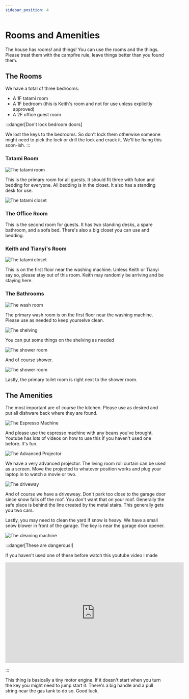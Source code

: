 ```yaml
---
sidebar_position: 4
---
```


# Rooms and Amenities

The house has rooms! and things! You can use the rooms and the things.  Please
treat them with the campfire rule, leave things better than you found them.

## The Rooms

We have a total of three bedrooms:
* A 1F tatami room
* A 1F bedroom (this is Keith's room and not for use unless explicitly approved)
* A 2F office guest room

:::danger[Don't lock bedroom doors]

We lost the keys to the bedrooms.  So don't lock them otherwise someone might need to pick the lock or drill the lock and crack it.  We'll be fixing this soon-ish.
:::

### Tatami Room

![The tatami room](/img/IMG_4022.png)

This is the primary room for all guests.  It should fit three with futon and
bedding for everyone.  All bedding is in the closet.  It also has a standing
desk for use.

![The tatami closet](/img/IMG_4007.png)

### The Office Room

This is the second room for guests.  It has two standing desks, a spare
bathroom, and a sofa bed.  There's also a big closet you can use and bedding.

### Keith and Tianyi's Room

![The tatami closet](/img/IMG_4020.png)

This is on the first floor near the washing machine.  Unless Keith or Tianyi
say so, please stay out of this room.  Keith may randomly be arriving and be
staying here.

### The Bathrooms

![The wash room ](/img/IMG_4017.png)

The primary wash room is on the first floor near the washing machine.  Please
use as needed to keep yourselve clean.

![The shelving](/img/IMG_4018.png)

You can put some things on the shelving as needed

![The shower room](/img/IMG_4019.png)

And of course shower.

![The shower room](/img/IMG_4021.png)

Lastly, the primary toilet room is right next to the shower room.

## The Amenities 

The most important are of course the kitchen.  Please use as desired and put
all dishware back where they are found.

![The Espresso Machine](/img/IMG_4004.png)

And please use the espresso machine with any beans you've brought.  Youtube has
lots of videos on how to use this if you haven't used one before.  It's fun.

![The Advanced Projector](/img/IMG_4023.png)

We have a very advanced projector.  The living room roll curtain can be used as
a screen.  Move the projected to whatever position works and plug your laptop
in to watch a movie or two.

![The driveway](/img/IMG_4011.png)

And of course we have a driveweay.  Don't park too close to the garage door
since snow falls off the roof.  You don't want that on your roof.  Generally
the safe place is behind the line created by the metal stairs.  This generally
gets you two cars.

Lastly, you may need to clean the yard if snow is heavy.  We have a small snow blower in front of the garage.  The key is near the garage door opener. 

![The cleaning machine](/img/IMG_4010.png)

:::danger[These are dangerous!]
 
If you haven't used one of these before watch this youtube video I made

<iframe width="560" height="315" src="https://www.youtube.com/embed/5thtj83y0sw?si=XrX6l7pUUd1KfHLN" title="YouTube video player" frameborder="0" allow="accelerometer; autoplay; clipboard-write; encrypted-media; gyroscope; picture-in-picture; web-share" allowfullscreen></iframe>

:::


This thing is basically a tiny motor engine.  If it doesn't start when you turn
the key you might need to jump start it.  There's a big handle and a pull
string near the gas tank to do so.  Good luck.
